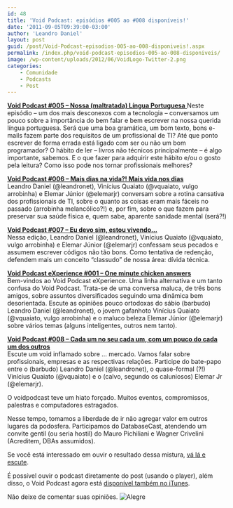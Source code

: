 ```yaml
---
id: 48
title: 'Void Podcast: episódios #005 ao #008 disponíveis!'
date: '2011-09-05T09:39:00-03:00'
author: 'Leandro Daniel'
layout: post
guid: /post/Void-Podcast-episodios-005-ao-008-disponiveis!.aspx
permalink: /index.php/void-podcast-episodios-005-ao-008-disponiveis/
image: /wp-content/uploads/2012/06/VoidLogo-Twitter-2.png
categories:
    - Comunidade
    - Podcasts
    - Post
---
```


[**Void Podcast #005 – Nossa (maltratada) Língua Portuguesa**  ](http://voidpodcast.com/2011/07/15/void-podcast-005-nossa-maltratada-lingua-portuguesa/)Neste episódio – um dos mais desconexos com a tecnologia – conversamos um pouco sobre a importância do bem falar e bem escrever na nossa querida língua portuguesa. Será que uma boa gramática, um bom texto, bons e-mails fazem parte dos requisitos de um profissional de TI? Até que ponto escrever de forma errada está ligado com ser ou não um bom programador? O hábito de ler – livros não técnicos principalmente – é algo importante, sabemos. E o que fazer para adquirir este hábito e/ou o gosto pela leitura? Como isso pode nos tornar profissionais melhores?

**[Void Podcast #006 – Mais dias na vida?! Mais vida nos dias](http://voidpodcast.com/2011/07/21/void-podcast-006-mais-dias-na-vida-mais-vida-nos-dias/)**  
Leandro Daniel (@leandronet), Vinícius Quaiato (@vquaiato, vulgo arrobinha) e Elemar Júnior (@elemarjr) conversam sobre a rotina cansativa dos profissionais de TI, sobre o quanto as coisas eram mais fáceis no passado (arrobinha melancólico?!) e, por fim, sobre o que fazem para preservar sua saúde física e, quem sabe, aparente sanidade mental (será?!)

**[Void Podcast #007 – Eu devo sim, estou vivendo…](http://voidpodcast.com/2011/07/30/void-podcast-007-eu-devo-sim-estou-vivendo/)**  
Nessa edição, Leandro Daniel (@leandronet), Vinícius Quaiato (@vquaiato, vulgo arrobinha) e Elemar Júnior (@elemarjr) confessam seus pecados e assumem escrever códigos não tão bons. Como tentativa de redenção, defendem mais um conceito “classudo” de nossa área: dívida técnica.

**[Void Podcast eXperience #001 – One minute chicken answers](http://voidpodcast.com/2011/08/07/void-podcast-experience-001-one-minute-chicken-answers/)**  
Bem-vindos ao Void Podcast eXperience. Uma linha alternativa e um tanto confusa do Void Podcast. Trata-se de uma conversa maluca, de três bons amigos, sobre assuntos diversificados seguindo uma dinâmica bem desorientada. Escute as opiniões pouco ortodoxas do sábio (barbudo) Leandro Daniel (@leandronet), o jovem gafanhoto Vinícius Quaiato (@vquaiato, vulgo arrobinha) e o maluco beleza Elemar Júnior (@elemarjr) sobre vários temas (alguns inteligentes, outros nem tanto).

**[Void Podcast #008 – Cada um no seu cada um, com um pouco do cada um dos outros](http://voidpodcast.com/2011/09/04/void-podcast-008-cada-um-no-seu-cada-um-com-um-pouco-do-cada-um-dos-outros/)**  
Escute um void inflamado sobre … mercado. Vamos falar sobre profissionais, empresas e as respectivas relações. Participe do bate-papo entre o (barbudo) Leandro Daniel (@leandronet), o quase-formal (?!) Vinícius Quaiato (@vquaiato) e o (calvo, segundo os caluniosos) Elemar Jr (@elemarjr).

O voidpodcast teve um hiato forçado. Muitos eventos, compromissos, palestras e computadores estragados.

Nesse tempo, tomamos a liberdade de ir não agregar valor em outros lugares da podosfera. Participamos do DatabaseCast, atendendo um convite gentil (ou seria hostil) do Mauro Pichiliani e Wagner Crivelini (Acreditem, DBAs assumidos).

Se você está interessado em ouvir o resultado dessa mistura, [vá lá e escute](http://imasters.com.br/artigo/21943/banco-de-dados/databasecast-14-o-banco-de-dados-na-arquitetura).

É possível ouvir o podcast diretamente do post (usando o player), além disso, o Void Podcast agora está [disponível também no iTunes](http://itunes.apple.com/br/podcast/void-podcast/id443186480).

Não deixe de comentar suas opiniões. ![Alegre](http://leandrodaniel.com/pics/wlEmoticon-smile_6.png)